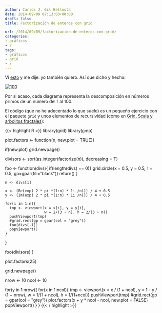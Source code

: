 ```yaml
---
author: Carlos J. Gil Bellosta
date: 2014-09-09 07:13:03+00:00
draft: false
title: Factorización de enteros con grid

url: /2014/09/09/factorizacion-de-enteros-con-grid/
categories:
- gráficos
- r
tags:
- gráficos
- grid
- r
---
```


Vi [esto](http://mathlesstraveled.com/2012/10/05/factorization-diagrams/) y me dije: yo también quiero. Así que dicho y hecho:

[![100](/wp-uploads/2014/09/100.png#center)
](/wp-uploads/2014/09/100.png#center)

Por si acaso, cada diagrama representa la descomposición en números primos de un número del 1 al 100.

El código (que no he adecentado lo que suelo) es un pequeño ejercicio con el paquete `grid` y unos elementos de recursividad (como en [Grid, Scala y arbolitos fractales](http://www.datanalytics.com/2014/05/12/grid-scala-y-arbolitos/)):


{{< highlight R >}}
library(grid)
library(gmp)

plot.factors <- function(n, new.plot = TRUE){

  if(new.plot)
    grid.newpage()

  divisors <- sort(as.integer(factorize(n)), decreasing = T)

  foo <- function(divs){
    if(length(divs) == 0){
      grid.circle(x = 0.5, y = 0.5, r = 0.5,
                  gp=gpar(fill="black"))
      return()
    }

    n <- divs[1]

    x <- (Re(exp( 2 * pi *(1:n) * 1i /n))) / 4 + 0.5
    y <- (Im(exp( 2 * pi *(1:n) * 1i /n))) / 4 + 0.5

    for(i in 1:n){
      tmp <- viewport(x = x[i], y = y[i],
                      w = 2/(3 + n), h = 2/(3 + n))
      pushViewport(tmp)
      #grid.rect(gp = gpar(col = "grey"))
      foo(divs[-1])
      popViewport()
    }
  }

  foo(divisors)
}

plot.factors(25)


grid.newpage()

nrow <- 10
ncol <- 10

for(y in 1:nrow){
  for(x in 1:ncol){
    tmp <- viewport(x = x / (1 + ncol), y = 1 - y / (1 + nrow),
                    w = 1/(1 + ncol), h = 1/(1+ncol))
    pushViewport(tmp)
    #grid.rect(gp = gpar(col = "grey"))
    plot.factors(x + y * ncol - ncol, new.plot = FALSE)
    popViewport()
  }
}
{{< / highlight >}}